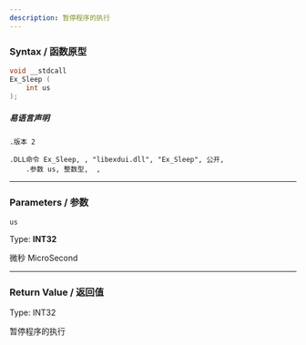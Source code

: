 ```yaml
---
description: 暂停程序的执行
---
```


### Syntax / 函数原型

```C++
void __stdcall 
Ex_Sleep (
    int us
);
```

##### 易语言声明

```Elang
.版本 2

.DLL命令 Ex_Sleep, , "libexdui.dll", "Ex_Sleep", 公开, 
    .参数 us, 整数型,  , 
```

---

### Parameters / 参数

`us`

Type: **INT32**

微秒 MicroSecond

---

### Return Value / 返回值

Type: INT32

暂停程序的执行
